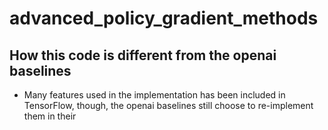 # advanced_policy_gradient_methods

## How this code is different from the openai baselines

- Many features used in the implementation has been included in TensorFlow, though, the openai baselines still choose to re-implement them in their 